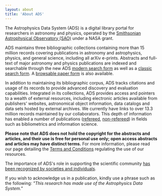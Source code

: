 ```yaml
---
layout: about
title: 'About ADS'
---
```


The Astrophysics Data System (ADS) is a digital library portal for researchers in astronomy and physics, operated by the [Smithsonian Astrophysical Observatory (SAO)](https://www.cfa.harvard.edu/sao) under a NASA grant.

ADS maintains three bibliographic collections containing more than 15 million records covering publications in astronomy and astrophysics, physics, and general science, including all arXiv e-prints. Abstracts and full-text of major astronomy and physics publications are indexed and searchable through the new ADS [modern search form](https://ui.adsabs.harvard.edu/) as well as a [classic search form](https://ui.adsabs.harvard.edu/#classic-form). A [browsable paper form](https://ui.adsabs.harvard.edu/#paper-form) is also available.

In addition to maintaining its bibliographic corpus, ADS tracks citations and usage of its records to provide advanced discovery and evaluation capabilities. Integrated in its collections, ADS provides access and pointers to a wealth of external resources, including electronic articles available from publishers' websites, astronomical object information, data catalogs and data sets hosted by external archives. We currently have links to over 13.3 million records maintained by our collaborators. This depth of information has enabled a number of publications ([refereed](https://ui.adsabs.harvard.edu/#/public-libraries/aI9-ox_2RNeZK-gm-4DpVQ), [non-refereed](https://ui.adsabs.harvard.edu/#/public-libraries/iETdWs2pSGajhFBI30X3UQ)) in fields such as bibliometrics and information science.

**Please note that ADS does not hold the copyright for the abstracts and articles, and their use is free for personal use only; open access abstracts and articles may have distinct terms.** For more information, please read our page detailing the [Terms and Conditions](http://adsabs.github.io/help/terms/) regulating the use of our resources.

The importance of ADS's role in supporting the scientific community [has been recognized by societies and individuals](../about/awards.html).

If you wish to acknowledge us in a publication, kindly use a phrase such as the following: _"This research has made use of the Astrophysics Data System."_
